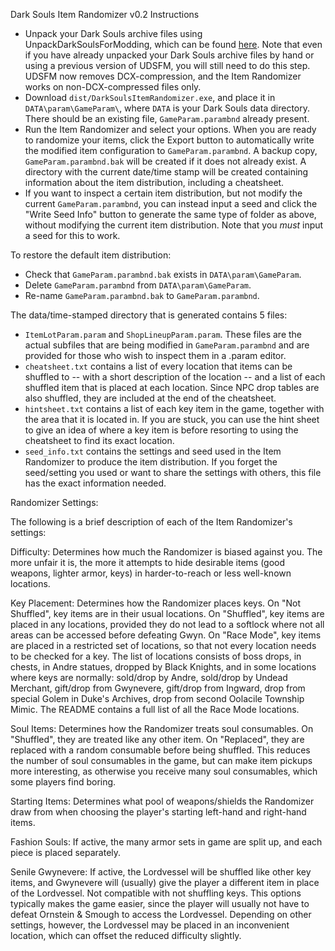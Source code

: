Dark Souls Item Randomizer v0.2 Instructions

* Unpack your Dark Souls archive files using UnpackDarkSoulsForModding, which can be found [here](https://github.com/HotPocketRemix/UnpackDarkSoulsForModding). Note that even if you have already unpacked your Dark Souls 
archive files by hand or using a previous version of UDSFM, you will still need to do this step. UDSFM now removes DCX-compression, and the Item Randomizer works on
non-DCX-compressed files only.
* Download `dist/DarkSoulsItemRandomizer.exe`, and place it in `DATA\param\GameParam\`, where `DATA` is your Dark Souls data directory. There should be an
existing file, `GameParam.parambnd` already present.
* Run the Item Randomizer and select your options. When you are ready to randomize your items, click the Export button to automatically write the modified item
configuration to `GameParam.parambnd`. A backup copy, `GameParam.parambnd.bak` will be created if it does not already exist. A directory with the current date/time stamp 
will be created containing information about the item distribution, including a cheatsheet.
* If you want to inspect a certain item distribution, but not modify the current `GameParam.parambnd`, you can instead input a seed and click the "Write Seed Info" button
to generate the same type of folder as above, without modifying the current item distribution. Note that you *must* input a seed for this to work.

To restore the default item distribution:

* Check that `GameParam.parambnd.bak` exists in `DATA\param\GameParam`.
* Delete `GameParam.parambnd` from `DATA\param\GameParam`.
* Re-name `GameParam.parambnd.bak` to `GameParam.parambnd`.

The data/time-stamped directory that is generated contains 5 files:

* `ItemLotParam.param` and `ShopLineupParam.param`. These files are the actual subfiles that are being modified in `GameParam.parambnd` and are
provided for those who wish to inspect them in a .param editor.
* `cheatsheet.txt` contains a list of every location that items can be shuffled to -- with a short description of the location -- and a list of each
shuffled item that is placed at each location. Since NPC drop tables are also shuffled, they are included at the end of the cheatsheet.
* `hintsheet.txt` contains a list of each key item in the game, together with the area that it is located in. If you are stuck, you can use the
hint sheet to give an idea of where a key item is before resorting to using the cheatsheet to find its exact location.
* `seed_info.txt` contains the settings and seed used in the Item Randomizer to produce the item distribution. If you forget the seed/setting you used or want to share the
settings with others, this file has the exact information needed.



Randomizer Settings:

The following is a brief description of each of the Item Randomizer's settings:

Difficulty: Determines how much the Randomizer is biased against you. The more unfair it is, the more it attempts to hide desirable items (good weapons, lighter armor, keys)
in harder-to-reach or less well-known locations.

Key Placement: Determines how the Randomizer places keys. On "Not Shuffled", key items are in their usual locations. On "Shuffled", key items are placed in any locations, provided they do
not lead to a softlock where not all areas can be accessed before defeating Gwyn. On "Race Mode", key items are placed in a restricted set of locations, so that not every location needs
to be checked for a key. The list of locations consists of boss drops, in chests, in Andre statues, dropped by Black Knights, and in some locations where keys are normally:
sold/drop by Andre, sold/drop by Undead Merchant, gift/drop from Gwynevere, gift/drop from Ingward, drop from special Golem in Duke's Archives, drop from second Oolacile Township Mimic.
The README contains a full list of all the Race Mode locations.

Soul Items: Determines how the Randomizer treats soul consumables. On "Shuffled", they are treated like any other item. On "Replaced", they are replaced with a random consumable before being shuffled.
This reduces the number of soul consumables in the game, but can make item pickups more interesting, as otherwise you receive many soul consumables, which some players find boring.

Starting Items: Determines what pool of weapons/shields the Randomizer draw from when choosing the player's starting left-hand and right-hand items.

Fashion Souls: If active, the many armor sets in game are split up, and each piece is placed separately.

Senile Gwynevere: If active, the Lordvessel will be shuffled like other key items, and Gwynevere will (usually) give the player a different item in place of the Lordvessel. Not compatible with not shuffling keys.
This options typically makes the game easier, since the player will usually not have to defeat Ornstein & Smough to access the Lordvessel. Depending on other settings, however, the Lordvessel may be placed
in an inconvenient location, which can offset the reduced difficulty slightly.